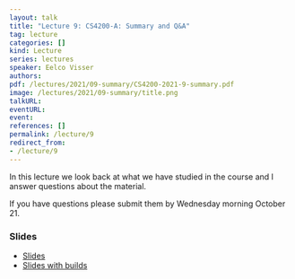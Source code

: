 ```yaml
---
layout: talk
title: "Lecture 9: CS4200-A: Summary and Q&A"
tag: lecture
categories: []
kind: Lecture
series: lectures
speaker: Eelco Visser
authors:
pdf: /lectures/2021/09-summary/CS4200-2021-9-summary.pdf
image: /lectures/2021/09-summary/title.png
talkURL:
eventURL:
event:
references: []
permalink: /lecture/9
redirect_from:
- /lecture/9
---
```


In this lecture we look back at what we have studied in the course and I answer questions about the material.

If you have questions please submit them by Wednesday morning October 21.

### Slides

- [Slides](/2021/lectures/2021/09-summary/CS4200-2021-9-summary.pdf)
- [Slides with builds](/2021/lectures/2021/09-summary/CS4200-2021-9-summary-builds.pdf)
